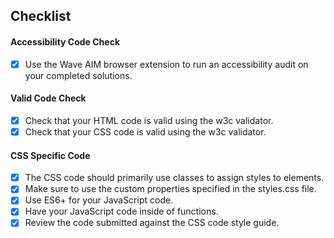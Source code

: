 ## Checklist

#### Accessibility Code Check

- [x] Use the Wave AIM browser extension to run an accessibility audit on your completed solutions.

#### Valid Code Check

- [x] Check that your HTML code is valid using the w3c validator.
- [x] Check that your CSS code is valid using the w3c validator.

#### CSS Specific Code

- [x] The CSS code should primarily use classes to assign styles to elements.
- [x] Make sure to use the custom properties specified in the styles.css file.
- [x] Use ES6+ for your JavaScript code.
- [x] Have your JavaScript code inside of functions.
- [x] Review the code submitted against the CSS code style guide.
